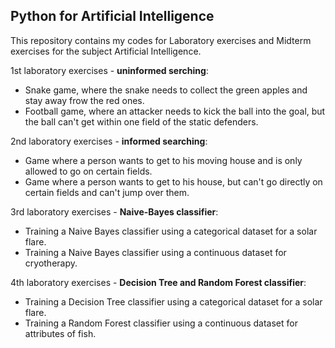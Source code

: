 ## Python for Artificial Intelligence

This repository contains my codes for Laboratory exercises and Midterm exercises for the subject Artificial Intelligence.

1st laboratory exercises - <b>uninformed serching</b>: 
<ul>
  <li>Snake game, where the snake needs to collect the green apples and stay away frow the red ones.</li>
  <li>Football game, where an attacker needs to kick the ball into the goal, but the ball can't get within one field of the static defenders.</li>
</ul>
  
  
2nd laboratory exercises - <b>informed searching</b>: 
<ul>
  <li>Game where a person wants to get to his moving house and is only allowed to go on certain fields.</li>
  <li>Game where a person wants to get to his house, but can't go directly on certain fields and can't jump over them.</li>
</ul>
  
 
3rd laboratory exercises - <b>Naive-Bayes classifier</b>: 
<ul>
  <li>Training a Naive Bayes classifier using a categorical dataset for a solar flare.</li>
  <li>Training a Naive Bayes classifier using a continuous dataset for cryotherapy. </li>
</ul>

4th laboratory exercises - <b>Decision Tree and Random Forest classifier</b>: 
<ul>
  <li>Training a Decision Tree classifier using a categorical dataset for a solar flare.</li>
  <li>Training a Random Forest classifier using a continuous dataset for attributes of fish.</li>
</ul>
